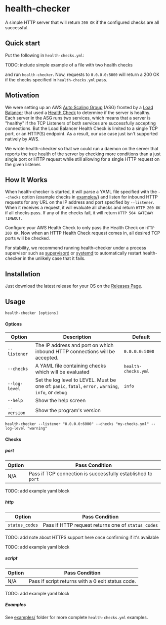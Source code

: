 # health-checker

A simple HTTP server that will return `200 OK` if the configured checks are all successful.

## Quick start

Put the following in `health-checks.yml`:

TODO: include simple example of a file with two health checks

and run `health-checker`. Now, requests to `0.0.0.0:5000` will return a 200 OK if the checks
specified in `health-checks.yml` pass.

## Motivation

We were setting up an AWS [Auto Scaling Group](http://docs.aws.amazon.com/autoscaling/latest/userguide/AutoScalingGroup.html)
(ASG) fronted by a [Load Balancer](https://aws.amazon.com/documentation/elastic-load-balancing/) that used a 
[Health Check](http://docs.aws.amazon.com/elasticloadbalancing/latest/network/target-group-health-checks.html#) to
determine if the server is healthy. Each server in the ASG runs two services, which means that a server is "healthy" if
the TCP Listeners of both services are successfully accepting connections. But the Load Balancer Health Check is limited to 
a single TCP port, or an HTTP(S) endpoint. As a result, our use case just isn't supported natively by AWS.

We wrote health-checker so that we could run a daemon on the server that reports the true health of the server by
checking more conditions than a just single port or HTTP request while still allowing for a single HTTP request on the given listener.

## How It Works

When health-checker is started, it will parse a YAML file specified with the `--checks` option (example checks
in [examples/]()) and listen for inbound HTTP requests for any URL on the IP address and port specified
by `--listener`. When it receives a request, it will evaluate all checks and return `HTTP 200 OK` if all checks pass. 
If any of the checks fail, it will return `HTTP 504 GATEWAY TIMEOUT`.

Configure your AWS Health Check to only pass the Health Check on `HTTP 200 OK`. Now when an HTTP Health Check request
comes in, all desired TCP ports will be checked.

For stability, we recommend running health-checker under a process supervisor such as [supervisord](http://supervisord.org/)
or [systemd](https://www.freedesktop.org/wiki/Software/systemd/) to automatically restart health-checker in the unlikely
case that it fails.

## Installation

Just download the latest release for your OS on the [Releases Page](https://github.com/gruntwork-io/health-checker/releases).

## Usage

```
health-checker [options]
```

#### Options

| Option | Description | Default 
| ------ | ----------- | -------
| `--listener` |  The IP address and port on which inbound HTTP connections will be accepted. | `0.0.0.0:5000`
| `--checks` | A YAML file containing checks which will be evaluated | `health-checks.yml`
| `--log-level` | Set the log level to LEVEL. Must be one of: `panic`, `fatal`, `error,` `warning`, `info`, or `debug` | `info` 
| `--help` | Show the help screen | | 
| `--version` | Show the program's version | | 

```
health-checker --listener "0.0.0.0:6000" --checks "my-checks.yml" --log-level "warning"
```
#### Checks

##### port

| Option | Pass Condition
| ------ | --------------
| N/A    | Pass if TCP connection is successfully established to `port`

TODO: add example yaml block

##### http

| Option         | Pass Condition
| -------------- | --------------
| `status_codes` | Pass if HTTP request returns one of `status_codes`

TODO: add note about HTTPS support here once confirming if it's available

TODO: add example yaml block

##### script

| Option | Pass Condition
| ------ | --------------
| N/A    | Pass if script returns with a 0 exit status code.

TODO: add example yaml block

##### Examples

See [examples/]() folder for more complete `health-checks.yml` examples.
